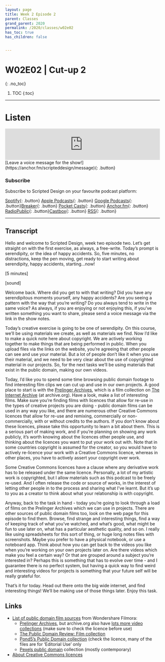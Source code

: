 ```yaml
---
layout: page
title: Week 2 Episode 2
parent: Classes
grand_parent: 2020
permalink: /2020/classes/w02e02
has_toc: true
has_children: false


---
```

# W02E02 | Cut-up 2
{: .no_toc}

1. TOC
{:toc}


---

# Listen


<iframe src="https://anchor.fm/scripteddesign/embed/episodes/S01-W02-E02-Scripted-Design--Week-2-Episode-2-ekkliu" height="102px" width="100%" frameborder="0" scrolling="no"></iframe>


<br>
[Leave a voice message for the show!](https://anchor.fm/scripteddesign/message){: .button}

### Subscribe

Subscribe to Scripted Design on your favourite podcast platform:

[Spotify](https://open.spotify.com/show/3sYD3KyPJXnIHUY2m2uFcy){: .button} [Apple Podcasts](https://podcasts.apple.com/nl/podcast/scripted-design/id1533696064?l=en){: .button} [Google Podcasts](https://www.google.com/podcasts?feed=aHR0cHM6Ly9hbmNob3IuZm0vcy8zN2QzMjZjNC9wb2RjYXN0L3Jzcw==){: .button}[Breaker](https://breaker.audio/scripted-design){: .button} [Pocket Casts](https://pca.st/h40ivs5f){: .button} [Anchor.fm](https://anchor.fm/scripteddesign){: .button} [RadioPublic](https://radiopublic.com/scripted-design-WaxpdP){: .button}[Castbox](https://castbox.fm/channel/Scripted-Design-id3371338){: .button} [RSS](https://anchor.fm/s/37d326c4/podcast/rss){: .button}




---

## Transcript

Hello and welcome to Scripted Design, week two episode two. Let’s get straight on with the first exercise, as always, a free-write. Today’s prompt is serendipity, or the idea of happy accidents. So, five minutes, no distractions, keep the pen moving, get ready to start writing about serendipity, happy accidents, starting...now!

[5 minutes]

[sound]

Welcome back. Where did you get to with that writing? Did you have any serendipitous moments yourself, any happy accidents? Are you seeing a pattern with the way that you’re writing? Do you always tend to write in the same voice? As always, if you are enjoying or not enjoying this, if you’ve written something you want to share, please send a voice message via the link in the show notes.

Today’s creative exercise is going to be one of serendipity. On this course, we’ll be using materials we create, as well as materials we find. Now I’d like to make a quick note here about copyright. We are actively working together to make things that are being performed in public. When you upload files via the links on the website, you’re agreeing that other people can see and use your material. But a lot of people don’t like it when you use their material, and we need to be very clear about the use of copyrighted material in our projects. So, for the next tasks we’ll be using materials that exist in the public domain, making our own videos.

Today, I’d like you to spend some time browsing public domain footage to find interesting film clips we can cut up and use in our own projects. A good place to start is with the [Prelinger Archives](https://archive.org/details/prelinger), which is a film collection on [The Internet Archive](https://archive.org/details/movies?tab=collection) (at archive.org). Have a look, make a list of interesting films. Make sure you’re finding films with licences that allow for re-use in the types of creative projects you are doing - public domain films can be used in any way you like, and there are numerous other Creative Commons licences that allow for re-use and remixing, commercially or non-commercially, with or without credits to the authors. If you don’t know about these licences, please take this opportunity to learn a bit about them. This is a serious part of making work, and if you’re planning on showing any work publicly, it’s worth knowing about the licences other people use, and thinking about the licences you want to put your work out with. Note that in some countries copyright is assumed for the creator, so you would have to actively re-licence your work with a Creative Commons licence, whereas in other places, you have to actively assert your copyright over work.

Some Creative Commons licences have a clause where any derivative work has to be released under the same licence. Personally, a lot of my artistic work is copyrighted, but I allow materials such as this podcast to be freely re-used. And I often release the code or source of works, in the interest of letting other people in to the process and sharing what I’ve learnt. But it’s up to you as a creator to think about what your relationship is with copyright.

Anyway, back to the task in hand - today you’re going to look through a load of films on the Prelinger Archives which we can use in projects. There are other sources of public domain films too, look on the web page for this episode to find them. Browse, find strange and interesting things, find a way of keeping track of what you’ve watched, and what’s good, what might be fun to use later on, what has a particular aesthetic quality, and so on. I really like using spreadsheets for this sort of thing, or huge long notes files with screenshots. Maybe you prefer to have a physical notebook, or use a noteboard app. Think about how you can get back to the videos you like when you’re working on your own projects later on. Are there videos which make you feel a certain way? Or that are grouped around a subject you’re interested in? Perhaps this is something that has to evolve over time - and I guarantee there is no perfect system, but having a quick way to find weird and interesting videos for projects is something that your future self will be really grateful for.

That’s it for today. Head out there onto the big wide internet, and find interesting things! We’ll be making use of those things later. Enjoy this task.


## Links



*   [List of public domain film sources](https://filmora.wondershare.com/video-editing-tips/best-websites-download-free-public-domain-footage.html) from Wondershare Filmora:
    *   [Prelinger Archives](https://archive.org/details/prelinger), but archive.org also have [lots more video collections](https://archive.org/details/movies?tab=collection) (make sure to check the licence before use)
    *   [The Public Domain Review: Film collection](https://publicdomainreview.org/collections/film)
    *   [Pond5’s Public Domain collection](https://www.pond5.com/free) (check the licence, many of the files are for ‘Editorial Use’ only
    *   [Pexels public domain](https://www.pexels.com/search/videos/public%20domain/) collection (mostly contemporary)
*   [About Creative Commons licences](https://creativecommons.org/licenses/)
